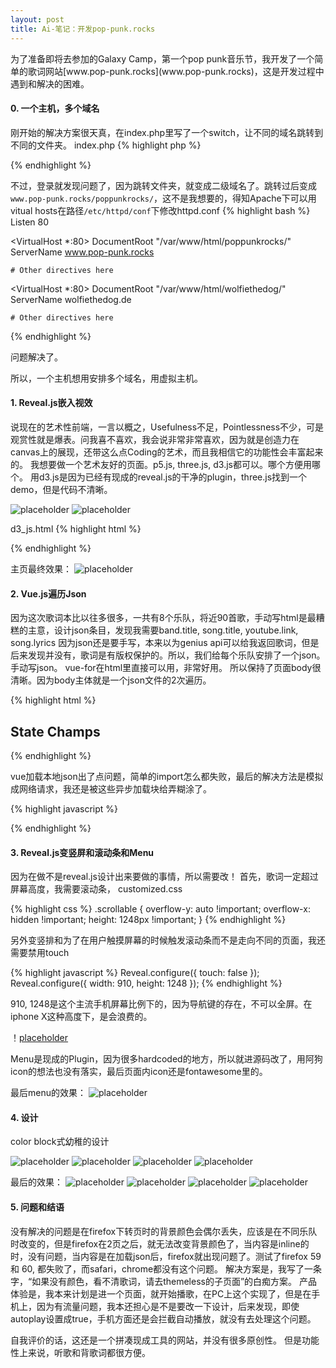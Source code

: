```yaml
---
layout: post
title: Ai-笔记：开发pop-punk.rocks
---
```


<div class="message">
为了准备即将去参加的Galaxy Camp，第一个pop punk音乐节，我开发了一个简单的歌词网站[www.pop-punk.rocks](www.pop-punk.rocks)，这是开发过程中遇到和解决的困难。

</div>

#### 0. 一个主机，多个域名

刚开始的解决方案很天真，在index.php里写了一个switch，让不同的域名跳转到不同的文件夹。
index.php
{% highlight php %}
<?php
switch ($_SERVER["HTTP_HOST"])
{
case "www.pop-punk.rocks":
case "pop-punk.rocks":
header("location:poppunkrocks/");
break;
case "www.wolfiethedog.de":
case "wolfiethedog.de":
header("location:wolfiethedog/");
break;
case "www.notagenius.cn":
header("location:notagenius/");
break;
}
?>
{% endhighlight %}

不过，登录就发现问题了，因为跳转文件夹，就变成二级域名了。跳转过后变成`www.pop-punk.rocks/poppunkrocks/`，这不是我想要的，得知Apache下可以用vitual hosts在路径`/etc/httpd/conf`下修改httpd.conf
{% highlight bash %}
Listen 80

<VirtualHost *:80>
    DocumentRoot "/var/www/html/poppunkrocks/"
    ServerName www.pop-punk.rocks

    # Other directives here
</VirtualHost>

<VirtualHost *:80>
    DocumentRoot "/var/www/html/wolfiethedog/"
    ServerName wolfiethedog.de

    # Other directives here
</VirtualHost>
{% endhighlight %}

问题解决了。

所以，一个主机想用安排多个域名，用虚拟主机。

#### 1. Reveal.js嵌入视效
说现在的艺术性前端，一言以概之，Usefulness不足，Pointlessness不少，可是观赏性就是爆表。问我喜不喜欢，我会说非常非常喜欢，因为就是创造力在canvas上的展现，还带这么点Coding的艺术，而且我相信它的功能性会丰富起来的。
我想要做一个艺术友好的页面。p5.js, three.js, d3.js都可以。哪个方便用哪个。
用d3.js是因为已经有现成的reveal.js的干净的plugin，three.js找到一个demo，但是代码不清晰。

![placeholder](/image/2018-05-10-black-bg.png "black.png")
![placeholder](/image/2018-05-10-white-bg.png "white.png")

d3_js.html
{% highlight html %}
<body>
<script src="//d3js.org/d3.v3.min.js"></script>
<script>

var width = Math.max(innerWidth),
    height = Math.max(innerHeight);

var x1 = width,
    y1 = -height/3,
    x0 = 0,
    y0 = height + height/3,
    i = 0,
    r = Math.max(400,Math.max(width,height)+height/3),
    τ = 2 * Math.PI;

var canvas = d3.select("body").append("canvas")
    .attr("width", width)
    .attr("height", height)
    .on("ontouchstart" in document ? "touchmove" : "mousemove", move);

var context = canvas.node().getContext("2d");
context.globalCompositeOperation = "lighter";
context.lineWidth = 0.7;

d3.timer(function() {
  context.clearRect(0, 0, width, height);

  var z = d3.hsl(++i % 180-180, 1, 0.5).rgb(),
      c = "rgba(" + z.r + "," + z.g + "," + z.b + ",",
      x = x0 += (x1 - x0) * .1,
      y = y0 += (y1 - y0) * .1;

  d3.select({}).transition()
      .duration(30000)
      .ease(Math.sqrt)
      .tween("circle", function() {
        return function(t) {
          context.strokeStyle = c + (1 - t) + ")";
          context.beginPath();
          context.arc(x, y, r*t, 0, τ);
          context.stroke();
        };
      });
});
function move() {
}

</script>

</body>
{% endhighlight %}

主页最终效果：
![placeholder](/image/2018-05-10-black-text-bg.png "black-text.png")


#### 2. Vue.js遍历Json

因为这次歌词本比以往多很多，一共有8个乐队，将近90首歌，手动写html是最糟糕的主意，设计json条目，发现我需要band.title, song.title, youtube.link, song.lyrics
因为json还是要手写，本来以为genius api可以给我返回歌词，但是后来发现并没有，歌词是有版权保护的。所以，我们给每个乐队安排了一个json。手动写json。
vue-for在html里直接可以用，非常好用。
所以保持了页面body很清晰。因为body主体就是一个json文件的2次遍历。

{% highlight html %}
<section data-transition="convex" data-background="#2B2B2B" id="statechamps">
	<section class="scrollable">
	<h2>State Champs</h2>
		<template v-for="(item,index) in items">
		<a v-bind:href="'#/1/'+ ++index">
		<h3 style="color:orange">{{item.song}}</h3>
		</a>
		</template>
	</section>
		<template v-for="item in item1s">
		<section class="scrollable" data-scrolling>
			<iframe :data-src="item.Youtube"></iframe>
			<h2 style="color:orange">{{item.song}}</h2>
			<p v-html="item.lyrics"></p>
		</section>
		</template>
</section>
{% endhighlight %}

vue加载本地json出了点问题，简单的import怎么都失败，最后的解决方法是模拟成网络请求，我还是被这些异步加载块给弄糊涂了。

{% highlight javascript %}
<script>
	(async () => {
	const statechampsResponse = await fetch('./json/statechamps.json');
	const statechamps_json = await statechampsResponse.json();
	new Vue({
		el: '#statechamps',
		data() {
		return {
				items: statechamps_json
				}
				}
		})
	})();
</script>
{% endhighlight %}

#### 3. Reveal.js变竖屏和滚动条和Menu

因为在做不是reveal.js设计出来要做的事情，所以需要改！
首先，歌词一定超过屏幕高度，我需要滚动条，
customized.css

{% highlight css %}
.scrollable {
overflow-y: auto !important;
overflow-x: hidden !important;
height: 1248px !important;
}
{% endhighlight %}

另外变竖排和为了在用户触摸屏幕的时候触发滚动条而不是走向不同的页面，我还需要禁用touch

{% highlight javascript %}
Reveal.configure({ touch: false });
Reveal.configure({ width: 910, height: 1248 });
{% endhighlight %}

910, 1248是这个主流手机屏幕比例下的，因为导航键的存在，不可以全屏。在iphone X这种高度下，是会浪费的。

！[placeholder](/image/2018-05-10-iphoneX.png "space waster")

Menu是现成的Plugin，因为很多hardcoded的地方，所以就进源码改了，用阿狗icon的想法也没有落实，最后页面内icon还是fontawesome里的。

最后menu的效果：
![placeholder](/image/2018-05-10-menu.png "menu.png")


#### 4. 设计

color block式幼稚的设计

![placeholder](/image/2018-05-10-color-1.png "color-1.png")
![placeholder](/image/2018-05-10-color-2.png "color-2.png")
![placeholder](/image/2018-05-10-color-3.png "color-3.png")
![placeholder](/image/2018-05-10-color-4.png "color-4.png")

最后的效果：
![placeholder](/image/2018-05-10-green.png "green.png")
![placeholder](/image/2018-05-10-red.png "red.png")
![placeholder](/image/2018-05-10-grey.png "grey.png")
![placeholder](/image/2018-05-10-pink.png "pink.png")

#### 5. 问题和结语

没有解决的问题是在firefox下转页时的背景颜色会偶尔丢失，应该是在不同乐队时改变的，但是firefox在2页之后，就无法改变背景颜色了，当内容是inline的时，没有问题，当内容是在加载json后，firefox就出现问题了。测试了firefox 59 和 60, 都失败了，而safari，chrome都没有这个问题。
解决方案是，我写了一条字，“如果没有颜色，看不清歌词，请去themeless的子页面”的白痴方案。
产品体验是，我本来计划是进一个页面，就开始播歌，在PC上这个实现了，但是在手机上，因为有流量问题，我本还担心是不是要改一下设计，后来发现，即使autoplay设置成true，手机方面还是会拦截自动播放，就没有去处理这个问题。

自我评价的话，这还是一个拼凑现成工具的网站，并没有很多原创性。
但是功能性上来说，听歌和背歌词都很方便。

